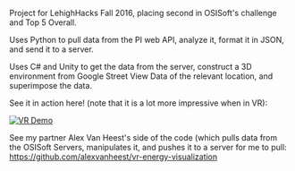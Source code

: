 Project for LehighHacks Fall 2016, placing second in OSISoft's challenge and Top 5 Overall. 

Uses Python to pull data from the PI web API, analyze it, format it in JSON, and send it to a server.

Uses C# and Unity to get the data from the server, construct a 3D environment from Google Street View Data of the relevant location, and superimpose the data.

See it in action here! (note that it is a lot more impressive when in VR):

[![VR Demo](https://img.youtube.com/vi/BiBG86p_Umk/0.jpg)](https://www.youtube.com/watch?v=BiBG86p_Umk)

See my partner Alex Van Heest's side of the code (which pulls data from the OSISoft Servers, manipulates it, and pushes it to a server for me to pull: https://github.com/alexvanheest/vr-energy-visualization
